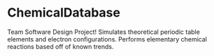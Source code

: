 # ChemicalDatabase
Team Software Design Project!
Simulates theoretical periodic table elements and electron configurations.
Performs elementary chemical reactions based off of known trends.
